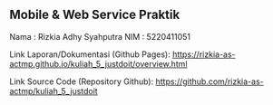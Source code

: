## Mobile & Web Service Praktik

Nama : Rizkia Adhy Syahputra
NIM : 5220411051

Link Laporan/Dokumentasi (Github Pages):
https://rizkia-as-actmp.github.io/kuliah_5_justdoit/overview.html

Link Source Code (Repository Github):
https://github.com/rizkia-as-actmp/kuliah_5_justdoit
